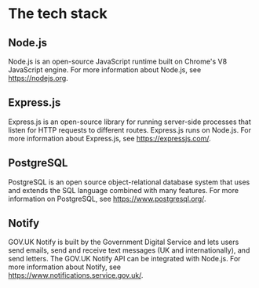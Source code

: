 # The tech stack

## Node.js

Node.js is an open-source JavaScript runtime built on Chrome's V8 JavaScript engine. For more information about Node.js, see https://nodejs.org.

## Express.js

Express.js is an open-source library for running server-side processes that listen for HTTP requests to different routes. Express.js runs on Node.js. For more information about Express.js, see https://expressjs.com/.

## PostgreSQL

PostgreSQL is an open source object-relational database system that uses and extends the SQL language combined with many features. For more information on PostgreSQL, see https://www.postgresql.org/.

## Notify

GOV.UK Notify is built by the Government Digital Service and lets users send emails, send and receive text messages (UK and internationally), and send letters. The GOV.UK Notify API can be integrated with Node.js. For more information about Notify, see https://www.notifications.service.gov.uk/.
